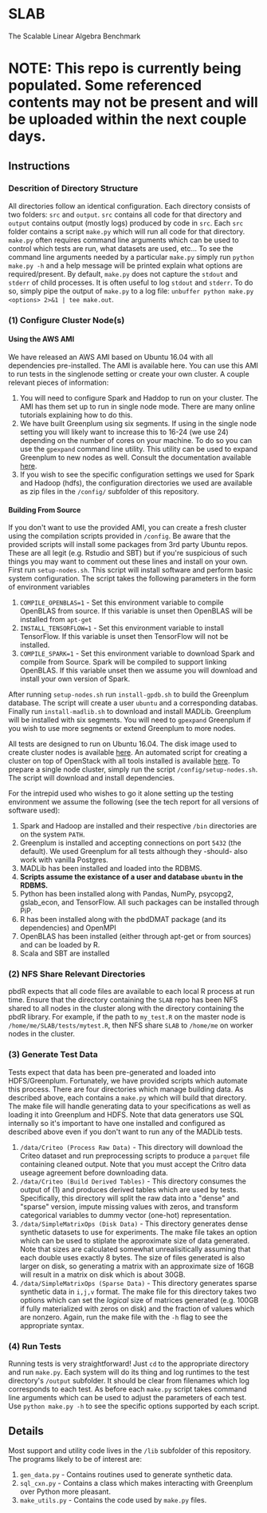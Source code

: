 # SLAB

The Scalable Linear Algebra Benchmark

# NOTE: This repo is currently being populated. Some referenced contents may not be present and will be uploaded within the next couple days.

## Instructions

### Descrition of Directory Structure

All directories follow an identical configuration. Each directory consists of two folders: `src` and `output`. `src` contains all code for that directory and `output` contains output (mostly logs) produced by code in `src`. Each `src` folder contains a script `make.py` which will run all code for that directory. `make.py` often requires command line arguments which can be used to control which tests are run, what datasets are used, etc... To see the command line arguments needed by a particular `make.py` simply run `python make.py -h` and a help message will be printed explain what options are required/present. By default, `make.py` does not capture the `stdout` and `stderr` of child processes. It is often useful to log `stdout` and `stderr`. To do so, simply pipe the output of `make.py` to a log file: `unbuffer python make.py <options> 2>&1 | tee make.out`.

### (1) Configure Cluster Node(s)

#### Using the AWS AMI

We have released an AWS AMI based on Ubuntu 16.04 with all dependencies pre-installed. The AMI is available here. You can use this AMI to run tests in the singlenode setting or create your own cluster. A couple relevant pieces of information:

1. You will need to configure Spark and Haddop to run on your cluster. The AMI has them set up to run in single node mode. There are many online tutorials explaining how to do this.
2. We have built Greenplum using six segments. If using in the single node setting you will likely want to increase this to 16-24 (we use 24) depending on the number of cores on your machine. To do so you can use the `gpexpand` command line utility. This utility can be used to expand Greenplum to new nodes as well. Consult the documentation available [here](http://gpdb.docs.pivotal.io/520/utility_guide/admin_utilities/gpexpand.html).
3. If you wish to see the specific configuration settings we used for Spark and Hadoop (hdfs), the configuration directories we used are available as zip files in the `/config/` subfolder of this repository.

#### Building From Source

If you don't want to use the provided AMI, you can create a fresh cluster using the compilation scripts provided in `/config`. Be aware that the provided scripts will install some packages from 3rd party Ubuntu repos. These are all legit (e.g. Rstudio and SBT) but if you're suspicious of such things you may want to comment out these lines and install on your own. First run `setup-nodes.sh`. This script will install software and perform basic system configuration. The script takes the following parameters in the form of environment variables

1. `COMPILE_OPENBLAS=1` - Set this environment variable to compile OpenBLAS from source. If this variable is unset then OpenBLAS will be installed from `apt-get`
2. `INSTALL_TENSORFLOW=1` - Set this environment variable to install TensorFlow. If this variable is unset then TensorFlow will not be installed.
3. `COMPILE_SPARK=1` - Set this environment variable to download Spark and compile from Source. Spark will be compiled to support linking OpenBLAS. If this variable unset then we assume you will download and install your own version of Spark.

After running `setup-nodes.sh` run `install-gpdb.sh` to build the Greenplum database. The script will create a user `ubuntu` and a corresponding databas. Finally run `install-madlib.sh` to download and install MADLib. Greenplum will be installed with six segments. You will need to `gpexpand` Greenplum if you wish to use more segments or extend Greenplum to more nodes. 

All tests are designed to run on Ubuntu 16.04. The disk image used to create cluster nodes is available [here](http://cloud-images.ubuntu.com/xenial/current/xenial-server-cloudimg-amd64-disk1.img). An automated script for creating a cluster on top of OpenStack with all tools installed is available [here](https://github.com/thomas9t/spark-openstack). To prepare a single node cluster, simply run the script `/config/setup-nodes.sh`. The script will download and install dependencies.

For the intrepid used who wishes to go it alone setting up the testing environment we assume the following (see the tech report for all versions of software used):

1. Spark and Hadoop are installed and their respective `/bin` directories are on the system `PATH`.
2. Greenplum is installed and accepting connections on port `5432` (the default). We used Greenplum for all tests although they -should- also work with vanilla Postgres.
3. MADLib has been installed and loaded into the RDBMS.
3. **Scripts assume the existance of a user and database `ubuntu` in the RDBMS.**
4. Python has been installed along with Pandas, NumPy, psycopg2, gslab_econ, and TensorFlow. All such packages can be installed through PiP.
5. R has been installed along with the pbdDMAT package (and its dependencies) and OpenMPI
6. OpenBLAS has been installed (either through apt-get or from sources) and can be loaded by R.
7. Scala and SBT are installed 

### (2) NFS Share Relevant Directories

pbdR expects that all code files are available to each local R process at run time. Ensure that the directory containing the `SLAB` repo has been NFS shared to all nodes in the cluster along with the directory containing the pbdR library. For example, if the path to `my_test.R` on the master node is `/home/me/SLAB/tests/mytest.R`, then NFS share `SLAB` to `/home/me` on worker nodes in the cluster.

### (3) Generate Test Data

Tests expect that data has been pre-generated and loaded into HDFS/Greenplum. Fortunately, we have provided scripts which automate this process. There are four directories which manage building data. As described above, each contains a `make.py` which will build that directory. The make file will handle generating data to your specifications as well as loading it into Greenplum and HDFS. Note that data generators use SQL internally so it's important to have one installed and configured as described above even if you don't want to run any of the MADLib tests. 

 1. `/data/Criteo (Process Raw Data)` - This directory will download the Criteo dataset and run preprocessing scripts to produce a `parquet` file containing cleaned output. Note that you must accept the Critro data useage agreement before downloading data.
 2. `/data/Criteo (Build Derived Tables)` - This directory consumes the output of (1) and produces derived tables which are used by tests. Specifically, this directory will split the raw data into a "dense" and "sparse" version, impute missing values with zeros, and transform categorical variables to dummy vector (one-hot) representation.
 3. `/data/SimpleMatrixOps (Disk Data)` - This directory generates dense synthetic datasets to use for experiments. The make file takes an option which can be used to stiplate the approximate size of data generated. Note that sizes are calculated somewhat unrealisitically assuming that each double uses exactly 8 bytes. The size of files generated is also larger on disk, so generating a matrix with an approximate size of 16GB will result in a matrix on disk which is about 30GB. 
 4. `/data/SimpleMatrixOps (Sparse Data)` - This directory generates sparse synthetic data in `i,j,v` format. The make file for this directory takes two options which can set the *logical* size of matrices generated (e.g. 100GB if fully materialized with zeros on disk) and the fraction of values which are nonzero. Again, run the make file with the `-h` flag to see the appropriate syntax.

### (4) Run Tests

Running tests is very straightforward! Just `cd` to the appropriate directory and run `make.py`. Each system will do its thing and log runtimes to the test directory's `/output` subfolder. It should be clear from filenames which log corresponds to each test. As before each `make.py` script takes command line arguments which can be used to adjust the parameters of each test. Use `python make.py -h` to see the specific options supported by each script.  

## Details

Most support and utility code lives in the `/lib` subfolder of this repository. The programs likely to be of interest are:

1. `gen_data.py` - Contains routines used to generate synthetic data.
2. `sql_cxn.py` - Contains a class which makes interacting with Greenplum over Python more pleasant.
3. `make_utils.py` - Contains the code used by `make.py` files.
